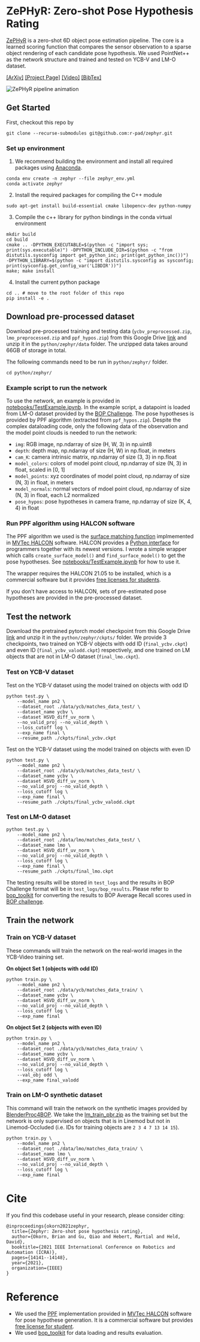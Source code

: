 # ZePHyR: Zero-shot Pose Hypothesis Rating

[ZePHyR](https://bokorn.github.io/zephyr/) is a zero-shot 6D object pose estimation pipeline. The core is a learned scoring function that compares the sensor observation to a sparse object rendering of each candidate pose hypothesis. We used PointNet++ as the network structure and trained and tested on YCB-V and LM-O dataset. 

[[ArXiv]](https://arxiv.org/abs/2104.13526) [[Project Page]](https://bokorn.github.io/zephyr/) [[Video]](https://www.youtube.com/watch?v=41bxU7U2VZ4) [[BibTex]](https://github.com/r-pad/zephyr#cite)

![ZePHyR pipeline animation](images/ZePHyR_Text_Small.gif)


## Get Started

First, checkout this repo by
```
git clone --recurse-submodules git@github.com:r-pad/zephyr.git
```

### Set up environment

1. We recommend building the environment and install all required packages using [Anaconda](https://www.anaconda.com/products/individual). 
```
conda env create -n zephyr --file zephyr_env.yml
conda activate zephyr
```

2. Install the required packages for compiling the C++ module

```
sudo apt-get install build-essential cmake libopencv-dev python-numpy
```

3. Compile the c++ library for python bindings in the conda virtual environment
```
mkdir build
cd build
cmake .. -DPYTHON_EXECUTABLE=$(python -c "import sys; print(sys.executable)") -DPYTHON_INCLUDE_DIR=$(python -c "from distutils.sysconfig import get_python_inc; print(get_python_inc())")  -DPYTHON_LIBRARY=$(python -c "import distutils.sysconfig as sysconfig; print(sysconfig.get_config_var('LIBDIR'))")
make; make install
```

4. Install the current python package
```
cd .. # move to the root folder of this repo
pip install -e .
```

## Download pre-processed dataset

Download pre-processed training and testing data (`ycbv_preprocessed.zip`, `lmo_preprocessed.zip` and `ppf_hypos.zip`) from this Google Drive [link](https://drive.google.com/file/d/12ZLsH3RZiJsHhSt_4tvyVQVRXU1NTLnt/view?usp=sharing) and unzip it in the `python/zephyr/data` folder. The unzipped data takes around 66GB of storage in total. 

The following commands need to be run in `python/zephyr/` folder. 
```
cd python/zephyr/
```

### Example script to run the network

To use the network, an example is provided in [notebooks/TestExample.ipynb](https://github.com/r-pad/zephyr/blob/main/notebooks/TestExample.ipynb). In the example script, a datapoint is loaded from LM-O dataset provided by the [BOP Challenge](https://bop.felk.cvut.cz/datasets/). The pose hypotheses is provided by PPF algorithm (extracted from `ppf_hypos.zip`). Despite the complex dataloading code, only the following data of the observation and the model point clouds is needed to run the network: 
* `img`: RGB image, np.ndarray of size (H, W, 3) in np.uint8
* `depth`: depth map, np.ndarray of size (H, W) in np.float, in meters
* `cam_K`: camera intrinsic matrix, np.ndarray of size (3, 3) in np.float
* `model_colors`: colors of model point cloud, np.ndarray of size (N, 3) in float, scaled in [0, 1]
* `model_points`: xyz coordinates of model point cloud, np.ndarray of size (N, 3) in float, in meters
* `model_normals`: normal vectors of mdoel point cloud, np.ndarray of size (N, 3) in float, each L2 normalized
* `pose_hypos`: pose hypotheses in camera frame, np.ndarray of size (K, 4, 4) in float

### Run PPF algorithm using HALCON software

The PPF algorithm we used is the [surface matching function](https://www.mvtec.com/doc/halcon/13/en/find_surface_model.html) implmemented in [MVTec HALCON](https://www.mvtec.com/products/halcon/?pk_campaign=EN-Halcon&pk_medium=cpc&pk_kwd=) software. HALCON provides a [Python interface](https://pypi.org/project/mvtec-halcon/) for programmers together with its newest versions. I wrote a simple wrapper which calls `create_surface_model()` and `find_surface_model()` to get the pose hypotheses. See [notebooks/TestExample.ipynb](https://github.com/r-pad/zephyr/blob/main/notebooks/TestExample.ipynb) for how to use it. 

The wrapper requires the HALCON 21.05 to be installed, which is a commercial software but it provides [free licenses for students](https://www.mvtec.com/company/mvtec-on-campus/licenses/student). 

If you don't have access to HALCON, sets of pre-estimated pose hypotheses are provided in the pre-processed dataset. 

## Test the network

Download the pretrained pytorch model checkpoint from this Google Drive [link](https://drive.google.com/file/d/1cBLzDq71peadG5zkJsdQXpJ45coF5HEW/view?usp=sharing) and unzip it in the `python/zephyr/ckpts/` folder.  We provide 3 checkpoints, two trained on YCB-V objects with odd ID (`final_ycbv.ckpt`) and even ID (`final_ycbv_valodd.ckpt`) respectively, and one trained on LM objects that are not in LM-O dataset (`final_lmo.ckpt`). 

### Test on YCB-V dataset

Test on the YCB-V dataset using the model trained on objects with odd ID
```
python test.py \
    --model_name pn2 \
    --dataset_root ./data/ycb/matches_data_test/ \
    --dataset_name ycbv \
    --dataset HSVD_diff_uv_norm \
    --no_valid_proj --no_valid_depth \
    --loss_cutoff log \
    --exp_name final \
    --resume_path ./ckpts/final_ycbv.ckpt
```
Test on the YCB-V dataset using the model trained on objects with even ID
```
python test.py \
    --model_name pn2 \
    --dataset_root ./data/ycb/matches_data_test/ \
    --dataset_name ycbv \
    --dataset HSVD_diff_uv_norm \
    --no_valid_proj --no_valid_depth \
    --loss_cutoff log \
    --exp_name final \
    --resume_path ./ckpts/final_ycbv_valodd.ckpt
```

### Test on LM-O dataset

```
python test.py \
    --model_name pn2 \
    --dataset_root ./data/lmo/matches_data_test/ \
    --dataset_name lmo \
    --dataset HSVD_diff_uv_norm \
    --no_valid_proj --no_valid_depth \
    --loss_cutoff log \
    --exp_name final \
    --resume_path ./ckpts/final_lmo.ckpt
```

The testing results will be stored in `test_logs` and the results in BOP Challenge format will be in `test_logs/bop_results`. Please refer to [bop_toolkit](https://github.com/thodan/bop_toolkit) for converting the results to BOP Average Recall scores used in [BOP challenge](https://bop.felk.cvut.cz/home/). 

## Train the network

### Train on YCB-V dataset

These commands will train the network on the real-world images in the YCB-Video training set. 

**On object Set 1 (objects with odd ID)**
```
python train.py \
    --model_name pn2 \
    --dataset_root ./data/ycb/matches_data_train/ \
    --dataset_name ycbv \
    --dataset HSVD_diff_uv_norm \
    --no_valid_proj --no_valid_depth \
    --loss_cutoff log \
    --exp_name final
```

**On object Set 2 (objects with even ID)**
```
python train.py \
    --model_name pn2 \
    --dataset_root ./data/ycb/matches_data_train/ \
    --dataset_name ycbv \
    --dataset HSVD_diff_uv_norm \
    --no_valid_proj --no_valid_depth \
    --loss_cutoff log \
    --val_obj odd \
    --exp_name final_valodd
```

### Train on LM-O synthetic dataset

This command will train the network on the synthetic images provided by [BlenderProc4BOP](https://github.com/DLR-RM/BlenderProc/blob/main/README_BlenderProc4BOP.md). We take the [lm_train_pbr.zip](http://ptak.felk.cvut.cz/6DB/public/bop_datasets/lm_train_pbr.zip) as the training set but the network is only supervised on objects that is in Linemod but not in Linemod-Occluded (i.e. IDs for training objects are `2 3 4 7 13 14 15`). 

```
python train.py \
    --model_name pn2 \
    --dataset_root ./data/lmo/matches_data_train/ \
    --dataset_name lmo \
    --dataset HSVD_diff_uv_norm \
    --no_valid_proj --no_valid_depth \
    --loss_cutoff log \
    --exp_name final
```

# Cite

If you find this codebase useful in your research, please consider citing:
```
@inproceedings{okorn2021zephyr,
  title={Zephyr: Zero-shot pose hypothesis rating},
  author={Okorn, Brian and Gu, Qiao and Hebert, Martial and Held, David},
  booktitle={2021 IEEE International Conference on Robotics and Automation (ICRA)},
  pages={14141--14148},
  year={2021},
  organization={IEEE}
}
```

# Reference

* We used the [PPF](http://campar.in.tum.de/pub/drost2010CVPR/drost2010CVPR.pdf) implementation provided in [MVTec HALCON](https://www.mvtec.com/products/halcon) software for pose hypothese generation. It is a commercial software but provides [free license for student](https://www.mvtec.com/company/mvtec-on-campus/licenses/student). 
* We used [bop_toolkit](https://github.com/thodan/bop_toolkit) for data loading and results evaluation. 
